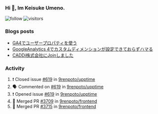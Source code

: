 ### Hi 👋, Im Keisuke Umeno.

<!--
**9renpoto/9renpoto** is a ✨ _special_ ✨ repository because its `README.md` (this file) appears on your GitHub profile.

Here are some ideas to get you started:

- 🔭 I’m currently working on ...
- 🌱 I’m currently learning ...
- 👯 I’m looking to collaborate on ...
- 🤔 I’m looking for help with ...
- 💬 Ask me about ...
- 📫 How to reach me: ...
- 😄 Pronouns: ...
- ⚡ Fun fact: ...
-->

![follow](https://img.shields.io/github/followers/9renpoto?label=Follow&style=social)
![visitors](https://komarev.com/ghpvc/?username=9renpoto&label=Profile%20views&color=0e75b6&style=flat)

### Blogs posts

<!-- BLOG-POST-LIST:START -->
- [GA4でユーザープロパティを使う](https://9renpoto.dev/2021/02/21/google-analytics-4-user-properties/)
- [GoogleAnalytics 4でカスタムディメンションが設定できておらずハマる](https://9renpoto.dev/2021/02/13/google-analytics-4/)
- [CADDi株式会社にJoinしました](https://9renpoto.dev/2020/12/05/join/)
<!-- BLOG-POST-LIST:END -->

### Activity

<!--START_SECTION:activity-->
1. ❗️ Closed issue [#619](https://github.com/9renpoto/upptime/issues/619) in [9renpoto/upptime](https://github.com/9renpoto/upptime)
2. 🗣 Commented on [#619](https://github.com/9renpoto/upptime/issues/619) in [9renpoto/upptime](https://github.com/9renpoto/upptime)
3. ❗️ Opened issue [#619](https://github.com/9renpoto/upptime/issues/619) in [9renpoto/upptime](https://github.com/9renpoto/upptime)
4. 🎉 Merged PR [#3709](https://github.com/9renpoto/frontend/pull/3709) in [9renpoto/frontend](https://github.com/9renpoto/frontend)
5. 🎉 Merged PR [#3715](https://github.com/9renpoto/frontend/pull/3715) in [9renpoto/frontend](https://github.com/9renpoto/frontend)
<!--END_SECTION:activity-->

<!--START_SECTION:waka-->
<!--END_SECTION:waka-->
